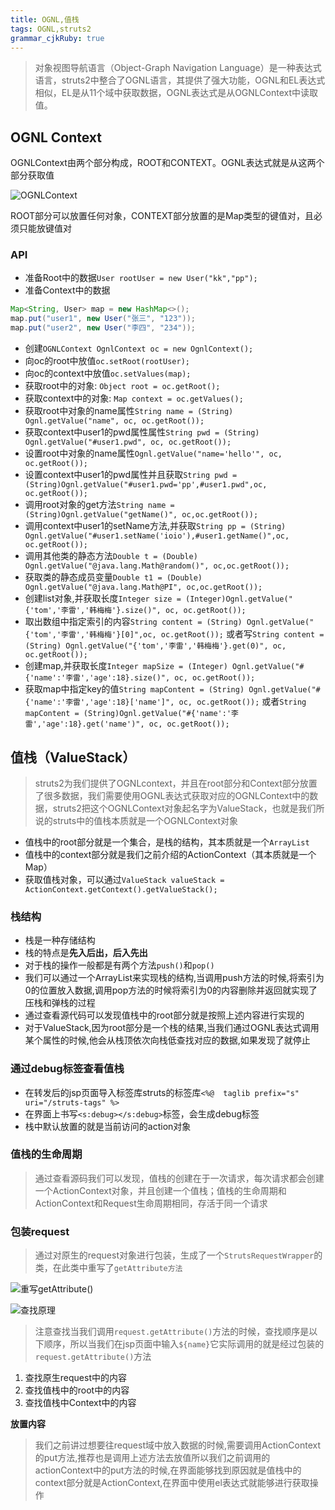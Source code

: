 ```yaml
---
title: OGNL,值栈
tags: OGNL,struts2
grammar_cjkRuby: true
---
```


> 对象视图导航语言（Object-Graph Navigation Language）是一种表达式语言，struts2中整合了OGNL语言，其提供了强大功能，OGNL和EL表达式相似，EL是从11个域中获取数据，OGNL表达式是从OGNLContext中读取值。

## OGNL Context

OGNLContext由两个部分构成，ROOT和CONTEXT。OGNL表达式就是从这两个部分获取值

![OGNLContext][1]

ROOT部分可以放置任何对象，CONTEXT部分放置的是Map类型的键值对，且必须只能放键值对

### API
- 准备Root中的数据`User rootUser = new User("kk","pp");`
- 准备Context中的数据

``` java
Map<String, User> map = new HashMap<>();
map.put("user1", new User("张三", "123"));
map.put("user2", new User("李四", "234"));
```
- 创建`OGNLContext OgnlContext oc = new OgnlContext();`
- 向oc的root中放值`oc.setRoot(rootUser);`
- 向oc的context中放值`oc.setValues(map);`
- 获取root中的对象: `Object root = oc.getRoot();`
- 获取context中的对象: `Map context = oc.getValues();`
- 获取root中对象的name属性`String name = (String) Ognl.getValue("name", oc, oc.getRoot());`
- 获取context中user1的pwd属性属性`String pwd = (String) Ognl.getValue("#user1.pwd", oc, oc.getRoot());`
- 设置root中对象的name属性`Ognl.getValue("name='hello'", oc, oc.getRoot());`
- 设置context中user1的pwd属性并且获取`String pwd = (String)Ognl.getValue("#user1.pwd='pp',#user1.pwd",oc, oc.getRoot());`
- 调用root对象的get方法`String name = (String)Ognl.getValue("getName()", oc,oc.getRoot());`
- 调用context中user1的setName方法,并获取`String pp = (String) Ognl.getValue("#user1.setName('ioio'),#user1.getName()",oc, oc.getRoot());`
- 调用其他类的静态方法`Double t = (Double) Ognl.getValue("@java.lang.Math@random()", oc,oc.getRoot());`
- 获取类的静态成员变量`Double t1 = (Double) Ognl.getValue("@java.lang.Math@PI", oc,oc.getRoot());`
- 创建list对象,并获取长度`Integer size = (Integer)Ognl.getValue("{'tom','李雷','韩梅梅'}.size()", oc, oc.getRoot());`
- 取出数组中指定索引的内容`String content = (String) Ognl.getValue("{'tom','李雷','韩梅梅'}[0]",oc, oc.getRoot());` 或者写`String content = (String) Ognl.getValue("{'tom','李雷','韩梅梅'}.get(0)", oc, oc.getRoot());`
- 创建map,并获取长度`Integer mapSize = (Integer) Ognl.getValue("#{'name':'李雷','age':18}.size()", oc, oc.getRoot());`
- 获取map中指定key的值`String mapContent = (String) Ognl.getValue("#{'name':'李雷','age':18}['name']", oc, oc.getRoot());` 或者`String mapContent = (String)Ognl.getValue("#{'name':'李雷','age':18}.get('name')", oc, oc.getRoot());`

## 值栈（ValueStack）

> struts2为我们提供了OGNLcontext，并且在root部分和Context部分放置了很多数据，我们需要使用OGNL表达式获取对应的OGNLContext中的数据，struts2把这个OGNLContext对象起名字为ValueStack，也就是我们所说的struts中的值栈本质就是一个OGNLContext对象

 - 值栈中的root部分就是一个集合，是栈的结构，其本质就是一个`ArrayList`
 - 值栈中的context部分就是我们之前介绍的ActionContext（其本质就是一个Map）
 - 获取值栈对象，可以通过`ValueStack valueStack = ActionContext.getContext().getValueStack();`

### 栈结构

 - 栈是一种存储结构
 - 栈的特点是**先入后出，后入先出**
 - 对于栈的操作一般都是有两个方法`push()`和`pop()`
 - 我们可以通过一个ArrayList来实现栈的结构,当调用push方法的时候,将索引为0的位置放入数据,调用pop方法的时候将索引为0的内容删除并返回就实现了压栈和弹栈的过程
- 通过查看源代码可以发现值栈中的root部分就是按照上述内容进行实现的
- 对于ValueStack,因为root部分是一个栈的结果,当我们通过OGNL表达式调用某个属性的时候,他会从栈顶依次向栈低查找对应的数据,如果发现了就停止

### 通过debug标签查看值栈

 - 在转发后的jsp页面导入标签库struts的标签库`<%@  taglib prefix="s" uri="/struts-tags" %>`
 - 在界面上书写`<s:debug></s:debug>`标签，会生成debug标签
 - 栈中默认放置的就是当前访问的action对象

### 值栈的生命周期

> 通过查看源码我们可以发现，值栈的创建在于一次请求，每次请求都会创建一个ActionContext对象，并且创建一个值栈；值栈的生命周期和ActionContext和Request生命周期相同，存活于同一个请求

### 包装request

> 通过对原生的request对象进行包装，生成了一个`StrutsRequestWrapper`的类，在此类中重写了`getAttribute方法`

![重写getAttribute()][2]

![查找原理][3]

> 注意查找当我们调用`request.getAttribute()`方法的时候，查找顺序是以下顺序，所以当我们在jsp页面中输入`${name}`它实际调用的就是经过包装的`request.getAttribute()`方法

1. 查找原生request中的内容
2. 查找值栈中的root中的内容
3. 查找值栈中Context中的内容

**放置内容**

> 我们之前讲过想要往request域中放入数据的时候,需要调用ActionContext的put方法,推荐也是调用上述方法去放值所以我们之前调用的actionContext中的put方法的时候,在界面能够找到原因就是值栈中的context部分就是ActionContext,在界面中使用el表达式就能够进行获取操作


  [1]: https://www.github.com/StepForwards/my-notes/raw/images/OGNL%E8%A1%A8%E8%BE%BE%E5%BC%8F%E8%AF%AD%E6%B3%95/images/1505128766622.jpg
  [2]: https://www.github.com/StepForwards/my-notes/raw/images/OGNL,%E5%80%BC%E6%A0%88/images/1505132914735.jpg
  [3]: https://www.github.com/StepForwards/my-notes/raw/images/OGNL,%E5%80%BC%E6%A0%88/images/1505132968562.jpg